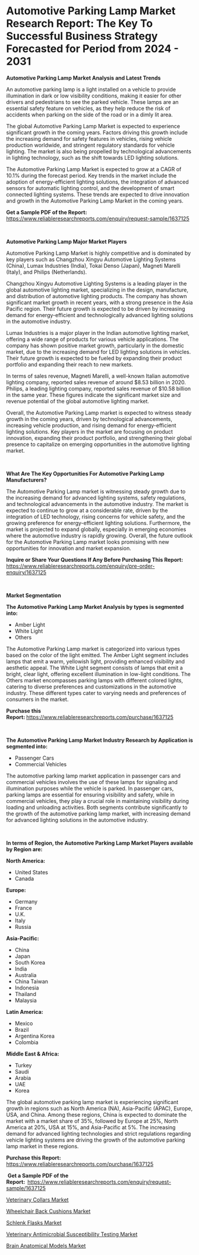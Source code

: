 <p><h1>Automotive Parking Lamp Market Research Report: The Key To Successful Business Strategy Forecasted for Period from 2024 - 2031</h1></p><p><strong>Automotive Parking Lamp Market Analysis and Latest Trends</strong></p>
<p><p>An automotive parking lamp is a light installed on a vehicle to provide illumination in dark or low visibility conditions, making it easier for other drivers and pedestrians to see the parked vehicle. These lamps are an essential safety feature on vehicles, as they help reduce the risk of accidents when parking on the side of the road or in a dimly lit area.</p><p>The global Automotive Parking Lamp Market is expected to experience significant growth in the coming years. Factors driving this growth include the increasing demand for safety features in vehicles, rising vehicle production worldwide, and stringent regulatory standards for vehicle lighting. The market is also being propelled by technological advancements in lighting technology, such as the shift towards LED lighting solutions.</p><p>The Automotive Parking Lamp Market is expected to grow at a CAGR of 10.1% during the forecast period. Key trends in the market include the adoption of energy-efficient lighting solutions, the integration of advanced sensors for automatic lighting control, and the development of smart connected lighting systems. These trends are expected to drive innovation and growth in the Automotive Parking Lamp Market in the coming years.</p></p>
<p><strong>Get a Sample PDF of the Report:&nbsp;</strong> <a href="https://www.reliableresearchreports.com/enquiry/request-sample/1637125">https://www.reliableresearchreports.com/enquiry/request-sample/1637125</a></p>
<p>&nbsp;</p>
<p><strong>Automotive Parking Lamp Major Market Players</strong></p>
<p><p>Automotive Parking Lamp Market is highly competitive and is dominated by key players such as Changzhou Xingyu Automotive Lighting Systems (China), Lumax Industries (India), Tokai Denso (Japan), Magneti Marelli (Italy), and Philips (Netherlands).</p><p>Changzhou Xingyu Automotive Lighting Systems is a leading player in the global automotive lighting market, specializing in the design, manufacture, and distribution of automotive lighting products. The company has shown significant market growth in recent years, with a strong presence in the Asia Pacific region. Their future growth is expected to be driven by increasing demand for energy-efficient and technologically advanced lighting solutions in the automotive industry.</p><p>Lumax Industries is a major player in the Indian automotive lighting market, offering a wide range of products for various vehicle applications. The company has shown positive market growth, particularly in the domestic market, due to the increasing demand for LED lighting solutions in vehicles. Their future growth is expected to be fueled by expanding their product portfolio and expanding their reach to new markets.</p><p>In terms of sales revenue, Magneti Marelli, a well-known Italian automotive lighting company, reported sales revenue of around $8.53 billion in 2020. Philips, a leading lighting company, reported sales revenue of $10.58 billion in the same year. These figures indicate the significant market size and revenue potential of the global automotive lighting market.</p><p>Overall, the Automotive Parking Lamp market is expected to witness steady growth in the coming years, driven by technological advancements, increasing vehicle production, and rising demand for energy-efficient lighting solutions. Key players in the market are focusing on product innovation, expanding their product portfolio, and strengthening their global presence to capitalize on emerging opportunities in the automotive lighting market.</p></p>
<p>&nbsp;</p>
<p><strong>What Are The Key Opportunities For Automotive Parking Lamp Manufacturers?</strong></p>
<p><p>The Automotive Parking Lamp market is witnessing steady growth due to the increasing demand for advanced lighting systems, safety regulations, and technological advancements in the automotive industry. The market is expected to continue to grow at a considerable rate, driven by the integration of LED technology, rising concerns for vehicle safety, and the growing preference for energy-efficient lighting solutions. Furthermore, the market is projected to expand globally, especially in emerging economies where the automotive industry is rapidly growing. Overall, the future outlook for the Automotive Parking Lamp market looks promising with new opportunities for innovation and market expansion.</p></p>
<p><strong>Inquire or Share Your Questions If Any Before Purchasing This Report:</strong> <a href="https://www.reliableresearchreports.com/enquiry/pre-order-enquiry/1637125">https://www.reliableresearchreports.com/enquiry/pre-order-enquiry/1637125</a></p>
<p>&nbsp;</p>
<p><strong>Market Segmentation</strong></p>
<p><strong>The Automotive Parking Lamp Market Analysis by types is segmented into:</strong></p>
<p><ul><li>Amber Light</li><li>White Light</li><li>Others</li></ul></p>
<p><p>The Automotive Parking Lamp market is categorized into various types based on the color of the light emitted. The Amber Light segment includes lamps that emit a warm, yellowish light, providing enhanced visibility and aesthetic appeal. The White Light segment consists of lamps that emit a bright, clear light, offering excellent illumination in low-light conditions. The Others market encompasses parking lamps with different colored lights, catering to diverse preferences and customizations in the automotive industry. These different types cater to varying needs and preferences of consumers in the market.</p></p>
<p><strong>Purchase this Report:&nbsp;</strong><a href="https://www.reliableresearchreports.com/purchase/1637125">https://www.reliableresearchreports.com/purchase/1637125</a></p>
<p>&nbsp;</p>
<p><strong>The Automotive Parking Lamp Market Industry Research by Application is segmented into:</strong></p>
<p><ul><li>Passenger Cars</li><li>Commercial Vehicles</li></ul></p>
<p><p>The automotive parking lamp market application in passenger cars and commercial vehicles involves the use of these lamps for signaling and illumination purposes while the vehicle is parked. In passenger cars, parking lamps are essential for ensuring visibility and safety, while in commercial vehicles, they play a crucial role in maintaining visibility during loading and unloading activities. Both segments contribute significantly to the growth of the automotive parking lamp market, with increasing demand for advanced lighting solutions in the automotive industry.</p></p>
<p>&nbsp;</p>
<p><strong>In terms of Region, the Automotive Parking Lamp Market Players available by Region are:</strong></p>
<p>
    <p> <strong> North America: </strong>
        <ul>
            <li>United States</li>
            <li>Canada</li>
        </ul>
        </p> 
    <p> <strong> Europe: </strong>
        <ul>
            <li>Germany</li>
            <li>France</li>
            <li>U.K.</li>
            <li>Italy</li>
            <li>Russia</li>
        </ul>
        </p> 
    <p> <strong> Asia-Pacific: </strong>
        <ul>
            <li>China</li>
            <li>Japan</li>
            <li>South Korea</li>
            <li>India</li>
            <li>Australia</li>
            <li>China Taiwan</li>
            <li>Indonesia</li>
            <li>Thailand</li>
            <li>Malaysia</li>
        </ul>
        </p> 
    <p> <strong> Latin America: </strong>
        <ul>
            <li>Mexico</li>
            <li>Brazil</li>
            <li>Argentina Korea</li>
            <li>Colombia</li>
        </ul>
        </p> 
    <p> <strong> Middle East & Africa: </strong>
        <ul>
            <li>Turkey</li>
            <li>Saudi</li>
            <li>Arabia</li>
            <li>UAE</li>
            <li>Korea</li>
        </ul>
    </p>
    </p>
<p><p>The global automotive parking lamp market is experiencing significant growth in regions such as North America (NA), Asia-Pacific (APAC), Europe, USA, and China. Among these regions, China is expected to dominate the market with a market share of 35%, followed by Europe at 25%, North America at 20%, USA at 15%, and Asia-Pacific at 5%. The increasing demand for advanced lighting technologies and strict regulations regarding vehicle lighting systems are driving the growth of the automotive parking lamp market in these regions.</p></p>
<p><strong>Purchase this Report: </strong><a href="https://www.reliableresearchreports.com/purchase/1637125">https://www.reliableresearchreports.com/purchase/1637125</a></p>
<p>&nbsp;<strong>Get a Sample PDF of the Report:&nbsp;&nbsp;</strong><a href="https://www.reliableresearchreports.com/enquiry/request-sample/1637125">https://www.reliableresearchreports.com/enquiry/request-sample/1637125</a></p>
<p><strong></strong></p>
<p><p><a href="https://medium.com/@andreametcalfe66/veterinary-collars-market-size-market-outlook-and-market-forecast-2024-to-2031-bebcf8f3d876">Veterinary Collars Market</a></p><p><a href="https://medium.com/@rexjacobi344/wheelchair-back-cushions-market-size-and-market-trends-complete-industry-overview-2024-to-2031-f7b5e82309e5">Wheelchair Back Cushions Market</a></p><p><a href="https://medium.com/@rexjacobi344/schlenk-flasks-market-share-evolution-and-market-growth-trends-2024-2031-3edf813de40c">Schlenk Flasks Market</a></p><p><a href="https://medium.com/@rexjacobi344/veterinary-antimicrobial-susceptibility-testing-market-outlook-industry-overview-and-forecast-10211a246222">Veterinary Antimicrobial Susceptibility Testing Market</a></p><p><a href="https://medium.com/@andreametcalfe66/brain-anatomical-models-market-analysis-and-sze-forecasted-for-period-from-2024-to-2031-db966be7a66d">Brain Anatomical Models Market</a></p></p>